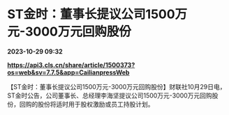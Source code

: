 # ST金时：董事长提议公司1500万元-3000万元回购股份

**2023-10-29 09:32**

**https://api3.cls.cn/share/article/1500373?os=web&sv=7.7.5&app=CailianpressWeb**

【ST金时：董事长提议公司1500万元-3000万元回购股份】财联社10月29日电，ST金时公告，公司董事长、总经理李海坚提议公司1500万元-3000万元回购股份，回购的股份将适时用于股权激励或员工持股计划。